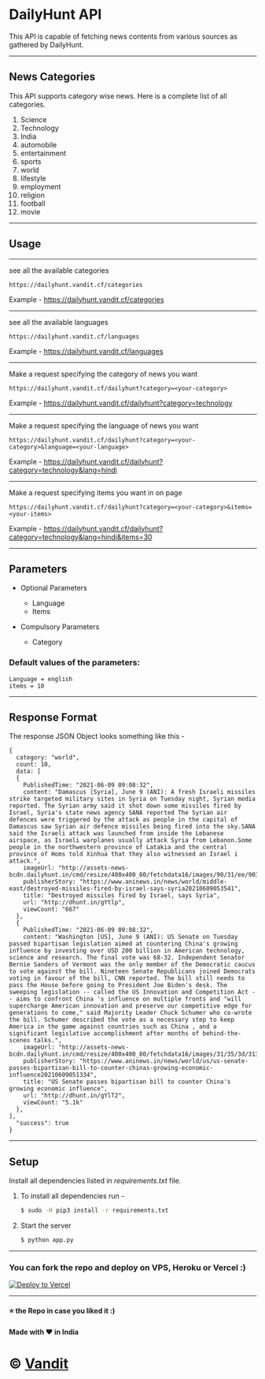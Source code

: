 # DailyHunt API

This API is capable of fetching news contents from various sources as gathered by DailyHunt.

---

## News Categories

This API supports category wise news. Here is a complete list of all categories.

1. Science
2. Technology
3. India
4. automobile
5. entertainment
6. sports
7. world
8. lifestyle
9. employment
10. religion
11. football
12. movie

---

## Usage

---
see all the available categories
```
https://dailyhunt.vandit.cf/categories
```
Example - https://dailyhunt.vandit.cf/categories

---
see all the available languages
```
https://dailyhunt.vandit.cf/languages
```
Example - https://dailyhunt.vandit.cf/languages

---
Make a request specifying the category of news you want
```
https://dailyhunt.vandit.cf/dailyhunt?category=<your-category>
```
Example - https://dailyhunt.vandit.cf/dailyhunt?category=technology

---
Make a request specifying the language of news you want
```
https://dailyhunt.vandit.cf/dailyhunt?category=<your-category>&language=<your-language>
```
Example - https://dailyhunt.vandit.cf/dailyhunt?category=technology&lang=hindi

---
Make a request specifying items you want in on page
```
https://dailyhunt.vandit.cf/dailyhunt?category=<your-category>&items=<your-items>
```
Example - https://dailyhunt.vandit.cf/dailyhunt?category=technology&lang=hindi&items=30

---

## Parameters

- Optional Parameters
    - Language
    - Items

- Compulsory Parameters
    - Category

### Default values of the parameters:

    Language = english
    items = 10

---

## Response Format

The response JSON Object looks something like this - 

```
{
  category: "world",
  count: 10,
  data: [
  { 
    PublishedTime: "2021-06-09 09:08:32",
    content: "Damascus [Syria], June 9 (ANI): A fresh Israeli missiles strike targeted military sites in Syria on Tuesday night, Syrian media reported. The Syrian army said it shot down some missiles fired by Israel, Syria's state news agency SANA reported The Syrian air defences were triggered by the attack as people in the capital of Damascus saw Syrian air defence missiles being fired into the sky.SANA said the Israeli attack was launched from inside the Lebanese airspace, as Israeli warplanes usually attack Syria from Lebanon.Some people in the northwestern province of Latakia and the central province of Homs told Xinhua that they also witnessed an Israel i attack.",
    imageUrl: "http://assets-news-bcdn.dailyhunt.in/cmd/resize/400x400_80/fetchdata16/images/90/31/ee/9031ee1a88a2295db9640fd2d0d0b09efc41829f5bb1657f448321b004016b22.jpg",
    publisherStory: "https://www.aninews.in/news/world/middle-east/destroyed-missiles-fired-by-israel-says-syria20210609053541",
    title: "Destroyed missiles fired by Israel, says Syria",
    url: "http://dhunt.in/gYtlp",
    viewCount: "667"
  },
  {
    PublishedTime: "2021-06-09 09:08:32",
    content: "Washington [US], June 9 (ANI): US Senate on Tuesday passed bipartisan legislation aimed at countering China's growing influence by investing over USD 200 billion in American technology, science and research. The final vote was 68-32. Independent Senator Bernie Sanders of Vermont was the only member of the Democratic caucus to vote against the bill. Nineteen Senate Republicans joined Democrats voting in favour of the bill, CNN reported. The bill still needs to pass the House before going to President Joe Biden's desk. The sweeping legislation -- called the US Innovation and Competition Act -- aims to confront China 's influence on multiple fronts and "will supercharge American innovation and preserve our competitive edge for generations to come," said Majority Leader Chuck Schumer who co-wrote the bill. Schumer described the vote as a necessary step to keep America in the game against countries such as China , and a significant legislative accomplishment after months of behind-the-scenes talks.",
    imageUrl: "http://assets-news-bcdn.dailyhunt.in/cmd/resize/400x400_80/fetchdata16/images/31/35/3d/31353d4a7e3353606d2b81bc5258618986b6b5306b84babba81dd579b7ae9491.jpg",
    publisherStory: "https://www.aninews.in/news/world/us/us-senate-passes-bipartisan-bill-to-counter-chinas-growing-economic-influence20210609051334",
    title: "US Senate passes bipartisan bill to counter China's growing economic influence",
    url: "http://dhunt.in/gYlT2",
    viewCount: "5.1k"
  },
],
  "success": true
}
```
---
## Setup

Install all dependencies listed in *requirements.txt* file. 

1. To install all dependencies run - 

    ```bash
    $ sudo -H pip3 install -r requirements.txt
    ```

2. Start the server

    ```bash 
    $ python app.py
    ```
---

### You can fork the repo and deploy on VPS, Heroku or Vercel :)
[![Deploy to Vercel](https://vercel.com/button)](https://vercel.com/import/project?template=https://github.com/vendz/inshorts-api/tree/main)

---
#### :star: the Repo in case you liked it :)
#### Made with :heart: in India

# © [Vandit](https://github.com/vendz)
